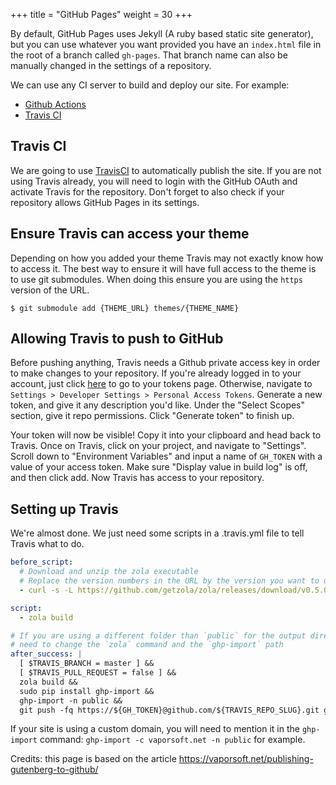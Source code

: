 +++
title = "GitHub Pages"
weight = 30
+++

By default, GitHub Pages uses Jekyll (A ruby based static site generator),
but you can use whatever you want provided you have an `index.html` file in the root of a branch called `gh-pages`.
That branch name can also be manually changed in the settings of a repository.

We can use any CI server to build and deploy our site. For example:

 * [Github Actions](https://github.com/shalzz/zola-deploy-action)
 * [Travis CI](#travis-ci)

## Travis CI

We are going to use [TravisCI](https://travis-ci.org) to automatically publish the site. If you are not using Travis already,
you will need to login with the GitHub OAuth and activate Travis for the repository.
Don't forget to also check if your repository allows GitHub Pages in its settings.

## Ensure Travis can access your theme

Depending on how you added your theme Travis may not exactly know how to access
it. The best way to ensure it will have full access to the theme is to use git
submodules. When doing this ensure you are using the `https` version of the URL.

```shell
$ git submodule add {THEME_URL} themes/{THEME_NAME}
```

## Allowing Travis to push to GitHub

Before pushing anything, Travis needs a Github private access key in order to make changes to your repository.
If you're already logged in to your account, just click [here](https://github.com/settings/tokens) to go to your tokens page.
Otherwise, navigate to `Settings > Developer Settings > Personal Access Tokens`.
Generate a new token, and give it any description you'd like.
Under the "Select Scopes" section, give it repo permissions. Click "Generate token" to finish up.

Your token will now be visible!
Copy it into your clipboard and head back to Travis.
Once on Travis, click on your project, and navigate to "Settings". Scroll down to "Environment Variables" and input a name of `GH_TOKEN` with a value of your access token.
Make sure "Display value in build log" is off, and then click add. Now Travis has access to your repository.

## Setting up Travis

We're almost done. We just need some scripts in a .travis.yml file to tell Travis what to do.

```yaml
before_script:
  # Download and unzip the zola executable
  # Replace the version numbers in the URL by the version you want to use
  - curl -s -L https://github.com/getzola/zola/releases/download/v0.5.0/zola-v0.5.0-x86_64-unknown-linux-gnu.tar.gz | sudo tar xvzf - -C /usr/local/bin

script:
  - zola build

# If you are using a different folder than `public` for the output directory, you will
# need to change the `zola` command and the `ghp-import` path
after_success: |
  [ $TRAVIS_BRANCH = master ] &&
  [ $TRAVIS_PULL_REQUEST = false ] &&
  zola build &&
  sudo pip install ghp-import &&
  ghp-import -n public &&
  git push -fq https://${GH_TOKEN}@github.com/${TRAVIS_REPO_SLUG}.git gh-pages
```

If your site is using a custom domain, you will need to mention it in the `ghp-import` command: `ghp-import -c vaporsoft.net -n public`
for example.

Credits: this page is based on the article https://vaporsoft.net/publishing-gutenberg-to-github/

